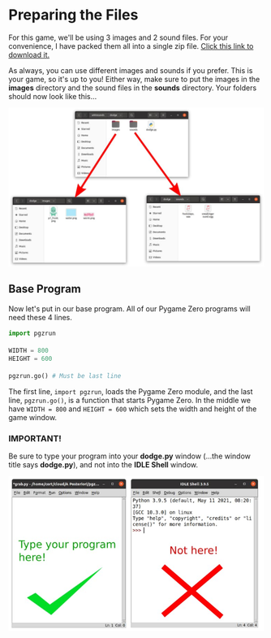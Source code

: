 # Preparing the Files

For this game, we'll be using 3 images and 2 sound files. For your convenience, I have packed them all into a single zip file. [Click this link to download it.](../download/dodge.zip)

As always, you can use different images and sounds if you prefer. This is your game, so it's up to you! Either way, make sure to put the images in the **images** directory and the sound files in the **sounds** directory. Your folders should now look like this...

![](../images/dodge_files.jpg)

## Base Program

Now let's put in our base program. All of our Pygame Zero programs will need these 4 lines.

```python
import pgzrun

WIDTH = 800
HEIGHT = 600

pgzrun.go() # Must be last line
```

The first line, ```import pgzrun```, loads the Pygame Zero module, and the last line, ```pgzrun.go()```, is a function that starts Pygame Zero. In the middle we have ```WIDTH = 800``` and ```HEIGHT = 600``` which sets the width and height of the game window.

### IMPORTANT!

Be sure to type your program into your **dodge.py** window (...the window title says **dodge.py**), and not into the **IDLE Shell** window.

![](../images/idle_where.jpg)